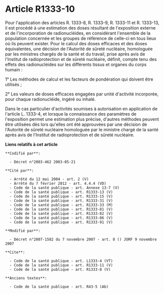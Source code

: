 # Article R1333-10

Pour l'application des articles R. 1333-8, R. 1333-9, R. 1333-11 et R. 1333-13, il est procédé à une estimation des doses
résultant de l'exposition externe et de l'incorporation de radionucléides, en considérant l'ensemble de la population
concernée et les groupes de référence de celle-ci en tous lieux où ils peuvent exister. Pour le calcul des doses efficaces et
des doses équivalentes, une décision de l'Autorité de sûreté nucléaire, homologuée par les ministres chargés de la santé et
du travail, prise après avis de l'Institut de radioprotection et de sûreté nucléaire, définit, compte tenu des effets des
radionucléides sur les différents tissus et organes du corps humain : 

1° Les méthodes de calcul et les facteurs de pondération qui doivent être utilisés ; 

2° Les valeurs de doses efficaces engagées par unité d'activité incorporée, pour chaque radionucléide, ingéré ou inhalé. 

Dans le cas particulier d'activités soumises à autorisation en application de l'article L. 1333-4, et lorsque la connaissance
des paramètres de l'exposition permet une estimation plus précise, d'autres méthodes peuvent être utilisées dès lors qu'elles
ont été approuvées par une décision de l'Autorité de sûreté nucléaire homologuée par le ministre chargé de la santé après
avis de l'Institut de radioprotection et de sûreté nucléaire.

**Liens relatifs à cet article**

	**Codifié par**:

	  - Décret n°2003-462 2003-05-21

	**Cité par**:

	  - Arrêté du 12 mai 2004 - art. 2 (V)
	  - Arrêté du 7 février 2012 - art. 4.4.4 (VD)
	  - Code de la santé publique - art. Annexe 13-7 (V)
	  - Code de la santé publique - art. R1333-13 (V)
	  - Code de la santé publique - art. R1333-15 (V)
	  - Code de la santé publique - art. R1333-31 (V)
	  - Code de la santé publique - art. R1333-33 (M)
	  - Code de la santé publique - art. R1333-81 (V)
	  - Code de la santé publique - art. R1333-82 (V)
	  - Code de la santé publique - art. R1333-86 (V)
	  - Code de la santé publique - art. R1333-91 (V)

	**Modifié par**:

	  - Décret n°2007-1582 du 7 novembre 2007 - art. 8 () JORF 9 novembre 2007

	**Cite**:

	  - Code de la santé publique - art. L1333-4 (VT)
	  - Code de la santé publique - art. R1333-11 (V)
	  - Code de la santé publique - art. R1333-8 (V)

	**Anciens textes**:

	  - Code de la santé publique - art. R43-5 (Ab)
